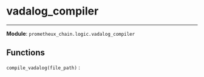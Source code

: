 # vadalog_compiler

---
**Module**: `prometheux_chain.logic.vadalog_compiler`

Functions
---------

`compile_vadalog(file_path)`
:
